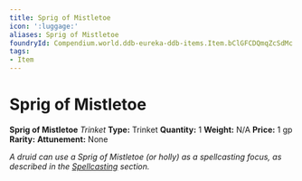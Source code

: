 ```yaml
---
title: Sprig of Mistletoe
icon: ':luggage:'
aliases: Sprig of Mistletoe
foundryId: Compendium.world.ddb-eureka-ddb-items.Item.bClGFCDQmqZcSdMc
tags:
- Item
---
```


# Sprig of Mistletoe

**Sprig of Mistletoe**
_Trinket_
**Type:** Trinket
**Quantity:** 1
**Weight:** N/A
**Price:** 1 gp
**Rarity:** 
**Attunement:** None

*A druid can use a Sprig of Mistletoe (or holly) as a spellcasting focus, as described in the <a href="https://www.dndbeyond.com/compendium/rules/basic-rules/spellcasting#MaterialM">Spellcasting</a> section.*